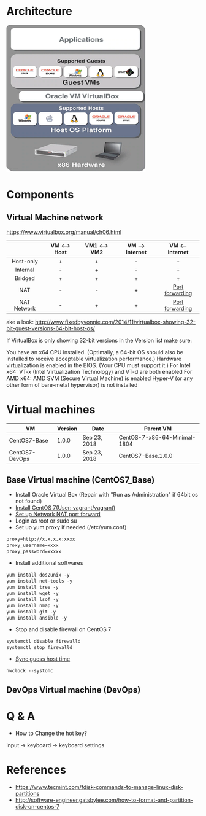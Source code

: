 # Architecture 
![alt text](images/virtualbox_architecture.PNG)

# Components
## Virtual Machine network
https://www.virtualbox.org/manual/ch06.html
 
| | VM <--> Host | VM1 <--> VM2 | VM --> Internet | VM <-- Internet |
| :---: | :---: | :---: | :---: | :---: |
| Host-only | + | + | - | - |
| Internal | - | + | - | - |
| Bridged | + | + | + | + |
| NAT | - | - | + | [Port forwarding](https://www.virtualbox.org/manual/ch06.html#natforward) |
| NAT Network | - | + | + | [Port forwarding](https://www.virtualbox.org/manual/ch06.html#network_nat_service) |

ake a look: http://www.fixedbyvonnie.com/2014/11/virtualbox-showing-32-bit-guest-versions-64-bit-host-os/

If VirtualBox is only showing 32-bit versions in the Version list make sure:

You have an x64 CPU installed. (Optimally, a 64-bit OS should also be installed to receive acceptable virtualization performance.)
Hardware virtualization is enabled in the BIOS. (Your CPU must support it.)
For Intel x64: VT-x (Intel Virtualization Technology) and VT-d are both enabled
For AMD x64: AMD SVM (Secure Virtual Machine) is enabled
Hyper-V (or any other form of bare-metal hypervisor) is not installed

# Virtual machines
| VM | Version | Date | Parent VM | 
| --- | ------ | ----- | ----- | 
| CentOS7-Base | 1.0.0 | Sep 23, 2018 | CentOS-7-x86-64-Minimal-1804 |
| CentOS7-DevOps | 1.0.0 | Sep 23, 2018 | CentOS7-Base.1.0.0 |

## Base Virtual machine (CentOS7_Base)
* Install Oracle Virtual Box (Repair with "Run as Administration" if 64bit os not found)
* [Install CentOS 7(User: vagrant/vagrant)](http://www.jeramysingleton.com/install-centos-7-minimal-in-virtualbox)
* [Set up Network NAT port forward](https://www.howtogeek.com/122641/how-to-forward-ports-to-a-virtual-machine-and-use-it-as-a-server/)
* Login as root or sudo su
* Set up yum proxy if needed (/etc/yum.conf)

```
proxy=http://x.x.x.x:xxxx
proxy_username=xxxx
proxy_password=xxxxx
```
* Install additional softwares

```
yum install dos2unix -y
yum install net-tools -y
yum install tree -y 
yum install wget -y 
yum install lsof -y
yum install nmap -y
yum install git -y
yum install ansible -y
```
* Stop and disable firewall on CentOS 7

```
systemctl disable firewalld
systemctl stop firewalld
```
* [Sync guess host time](http://bytefreaks.net/gnulinux/how-to-startstop-or-enabledisable-firewalld-on-centos-7)

```
hwclock --systohc
```
## DevOps Virtual machine (DevOps)


# Q & A
* How to Change the hot key?

input -> keyboard -> keyboard settings

# References
* https://www.tecmint.com/fdisk-commands-to-manage-linux-disk-partitions
* http://software-engineer.gatsbylee.com/how-to-format-and-partition-disk-on-centos-7

